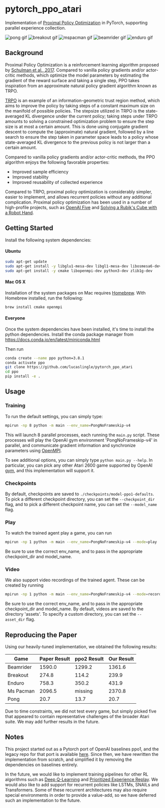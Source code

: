 # pytorch_ppo_atari

Implementation of [Proximal Policy Optimization](https://arxiv.org/abs/1707.06347) in PyTorch, supporting parallel experience collection. 

![pong gif](assets/model-ppo1-defaults/pong.gif)
![breakout gif](assets/breakout-ppo-paper-defaults/breakout.gif)
![mspacman gif](assets/mspacman-ppo-paper-defaults/mspacman.gif)
![beamrider gif](assets/beamrider-ppo-paper-defaults/beamrider.gif)
![enduro gif](assets/enduro-ppo-paper-defaults/enduro.gif)

## Background

Proximal Policy Optimization is a reinforcement learning algorithm proposed 
by [Schulman et al., 2017](https://arxiv.org/abs/1707.06347). Compared to vanilla policy gradients 
and/or actor-critic methods, which optimize the model parameters by estimating the gradient of the reward surface
and taking a single step, PPO takes inspiration from an approximate natural policy gradient algorithm known as TRPO.

[TRPO](https://arxiv.org/abs/1502.05477) is an example of an information-geometric trust region method, 
which aims to improve the policy by taking steps of a constant maximum size on the manifold of possible policies.
The stepsize utilized in TRPO is the state-averaged KL divergence under the current policy; taking steps 
under TRPO amounts to solving a constrained optimization problem to ensure the step size is at most a certain amount. 
This is done using conjugate gradient descent to compute the (approximate) natural gradient, followed by a line search 
to ensure the step taken in parameter space leads to a policy whose state-averaged KL divergence to the previous policy 
is not larger than a certain amount. 

Compared to vanilla policy gradients and/or actor-critic methods, the PPO algorithm enjoys the following favorable 
properties:
- Improved sample efficiency
- Improved stability
- Improved reusability of collected experience

Compared to TRPO, proximal policy optimization is considerably simpler, easier to implement, and allows recurrent 
policies without any additional complication. Proximal policy optimization has been used in a number of high-profile 
projects, such as [OpenAI Five](https://arxiv.org/abs/1912.06680) and [Solving a Rubik's Cube with a Robot Hand](https://arxiv.org/abs/1910.07113). 

## Getting Started

Install the following system dependencies:
#### Ubuntu     
```bash
sudo apt-get update
sudo apt-get install -y libglu1-mesa-dev libgl1-mesa-dev libosmesa6-dev xvfb ffmpeg curl patchelf libglfw3 libglfw3-dev cmake zlib1g zlib1g-dev swig
sudo apt-get install -y cmake libopenmpi-dev python3-dev zlib1g-dev
```

#### Mac OS X
Installation of the system packages on Mac requires [Homebrew](https://brew.sh). With Homebrew installed, run the following:
```bash
brew install cmake openmpi
```

#### Everyone
Once the system dependencies have been installed, it's time to install the python dependencies. 
Install the conda package manager from https://docs.conda.io/en/latest/miniconda.html

Then run
```bash
conda create --name ppo python=3.8.1
conda activate ppo
git clone https://github.com/lucaslingle/pytorch_ppo_atari
cd ppo
pip install -e .
```

## Usage

### Training
To run the default settings, you can simply type:
```bash
mpirun -np 8 python -m main --env_name=PongNoFrameskip-v4
```

This will launch 8 parallel processes, each running the ```main.py``` script. 
These processes will play the OpenAI gym environment 'PongNoFrameskip-v4' in parallel, 
and communicate gradient information and synchronize parameters using [OpenMPI](https://www.open-mpi.org/).

To see additional options, you can simply type ```python main.py --help```. In particular, 
you can pick any other Atari 2600 game supported by OpenAI [gym](https://github.com/openai/gym), 
and this implementation will support it. 

### Checkpoints
By default, checkpoints are saved to ```./checkpoints/model-ppo1-defaults```. To pick a different checkpoint directory, 
you can set the ```--checkpoint_dir``` flag, and to pick a different checkpoint name, you can set the 
```--model_name``` flag.

### Play
To watch the trained agent play a game, you can run
```bash
mpirun -np 1 python -m main --env_name=PongNoFrameskip-v4 --mode=play
```
Be sure to use the correct env_name, and to pass in the appropriate checkpoint_dir and model_name.

### Video
We also support video recordings of the trained agent. These can be created by running
```bash
mpirun -np 1 python -m main --env_name=PongNoFrameskip-v4 --mode=record
```
Be sure to use the correct env_name, and to pass in the appropriate checkpoint_dir and model_name.
By default, videos are saved to the directory 'assets'. To specify a custom directory, you can set the 
```--asset_dir``` flag.

## Reproducing the Paper  

Using our heavily-tuned implementation, we obtained the following results:

| Game          | Paper Result  | ppo2 Result | Our Result   |
| ------------- | ------------- | ----------- | ------------ |
| Beamrider     |       1590.0  |     1299.2  |      1361.6  |
| Breakout      |        274.8  |      114.2  |       239.9  |
| Enduro        |        758.3  |      350.2  |       431.9  |
| Ms Pacman     |       2096.5  |    missing  |      2370.8  |
| Pong          |         20.7  |       13.7  |        20.7  |

Due to time constraints, we did not test every game, but simply picked five that appeared to contain representative challenges of the broader Atari suite. 
We may add further results in the future. 

## Notes
This project started out as a Pytorch port of OpenAI baselines ppo1, and the legacy repo for that port is 
available [here](https://github.com/lucaslingle/ppo1). Since then, we have rewritten the implementation 
from scratch, and simplified it by removing the dependencies on baselines entirely.

In the future, we would like to implement training pipelines for other RL algorithms such as 
[Deep Q-Learning](https://storage.googleapis.com/deepmind-media/dqn/DQNNaturePaper.pdf) 
and [Prioritized Experience Replay](https://arxiv.org/abs/1511.05952).
We would also like to add support for recurrent policies like LSTMs, SNAILs and Transformers. 
Some of these recurrent architectures may also require special environments in order to provide a value-add, 
so we have deferred such an implementation to the future. 
